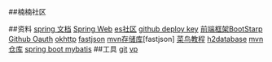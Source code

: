 ##楠楠社区

##资料
[spring 文档](https:[/spring.io/guides/ )
[Spring Web](https://spring.io/guides/gs/serving-web-content/)
[es社区](http://elasticsearch.cn/explore)
[github deploy key](https://github.com/yaojianannan/community/settings/keys)
[前端框架BootStarp](https://v3.bootcss.com)
[Github Oauth](https://developer.github.com/apps/building-oauth-apps/creating-an-oauth-app/)
[okhttp](https://square.github.io/okhttp/)
[fastjson](https://mvnrepository.com/artifact/com.alibaba/fastjson)
[mvn存储库](https://mvnrepository.com)[fastjson]
[菜鸟教程](https://www.runoob.com/)
[h2database](http://www.h2database.com/html/main.html)
[mvn仓库](https://mvnrepository.com/)
[spring boot mybatis](http://www.mybatis.org/spring-boot-starter/mybatis-spring-boot-autoconfigure/)
##工具
[git](https://git-scm.com/download)
[vp](https://www.visual-paradigm,com)